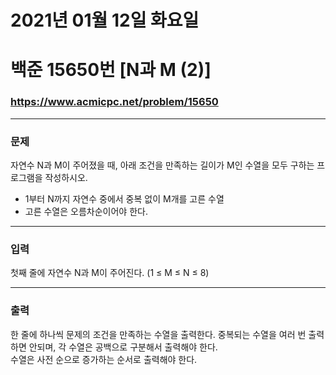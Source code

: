 
# 2021년 01월 12일 화요일
# 백준 15650번 [N과 M (2)]
### https://www.acmicpc.net/problem/15650

---

### 문제
자연수 N과 M이 주어졌을 때, 아래 조건을 만족하는 길이가 M인 수열을 모두 구하는 프로그램을 작성하시오.

- 1부터 N까지 자연수 중에서 중복 없이 M개를 고른 수열
- 고른 수열은 오름차순이어야 한다.

---

### 입력
첫째 줄에 자연수 N과 M이 주어진다. (1 ≤ M ≤ N ≤ 8)

---

### 출력
한 줄에 하나씩 문제의 조건을 만족하는 수열을 출력한다. 중복되는 수열을 여러 번 출력하면 안되며, 각 수열은 공백으로 구분해서 출력해야 한다.  
수열은 사전 순으로 증가하는 순서로 출력해야 한다.
